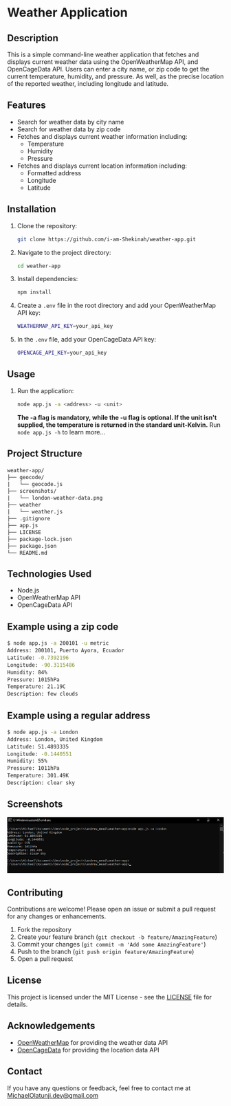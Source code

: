 # Weather Application

## Description
This is a simple command-line weather application that fetches and displays current weather data using the OpenWeatherMap API, and OpenCageData API. Users can enter a city name, or zip code to get the current temperature, humidity, and pressure. As well, as the precise location of the reported weather, including longitude and latitude.

## Features
- Search for weather data by city name
- Search for weather data by zip code
- Fetches and displays current weather information including:
  - Temperature
  - Humidity
  - Pressure
- Fetches and displays current location information including:
  - Formatted address
  - Longitude
  - Latitude

## Installation
1. Clone the repository:
   ```sh
   git clone https://github.com/i-am-Shekinah/weather-app.git
   ```
2. Navigate to the project directory:
   ```sh
   cd weather-app
   ```
3. Install dependencies:
   ```sh
   npm install
   ```
4. Create a `.env` file in the root directory and add your OpenWeatherMap API key:
   ```sh
   WEATHERMAP_API_KEY=your_api_key
   ```
5. In the `.env` file, add your OpenCageData API key:
    ```sh
    OPENCAGE_API_KEY=your_api_key
    ```

## Usage
1. Run the application:
   ```sh
   node app.js -a <address> -u <unit>
   ```
   **The -a flag is mandatory, while the -u flag is optional. If the unit isn't supplied, the temperature is returned in the standard unit-Kelvin.**
   Run ```node app.js -h``` to learn more...


## Project Structure
```
weather-app/
├── geocode/
|   └── geocode.js
├── screenshots/
|   └── london-weather-data.png
├── weather
|   └── weather.js
├── .gitignore
├── app.js
├── LICENSE
├── package-lock.json
├── package.json
└── README.md
```

## Technologies Used
- Node.js
- OpenWeatherMap API
- OpenCageData API

## Example using a zip code
```sh
$ node app.js -a 200101 -u metric
Address: 200101, Puerto Ayora, Ecuador
Latitude: -0.7392196
Longitude: -90.3115486
Humidity: 84%
Pressure: 1015hPa
Temperature: 21.19C
Description: few clouds
```

## Example using a regular address
```sh
$ node app.js -a London
Address: London, United Kingdom
Latitude: 51.4893335
Longitude: -0.1440551
Humidity: 55%
Pressure: 1011hPa
Temperature: 301.49K
Description: clear sky
```

## Screenshots
![Screenshot 1](screenshots/london-weather-data.png)


## Contributing
Contributions are welcome! Please open an issue or submit a pull request for any changes or enhancements.

1. Fork the repository
2. Create your feature branch (`git checkout -b feature/AmazingFeature`)
3. Commit your changes (`git commit -m 'Add some AmazingFeature'`)
4. Push to the branch (`git push origin feature/AmazingFeature`)
5. Open a pull request

## License
This project is licensed under the MIT License - see the [LICENSE](LICENSE) file for details.

## Acknowledgements
- [OpenWeatherMap](https://openweathermap.org/) for providing the weather data API
- [OpenCageData](https://opencagedata.com/) for providing the location data API

## Contact
If you have any questions or feedback, feel free to contact me at [MichaelOlatunji.dev@gmail.com](mailto:MichaelOlatunji.dev@gmail.com)
